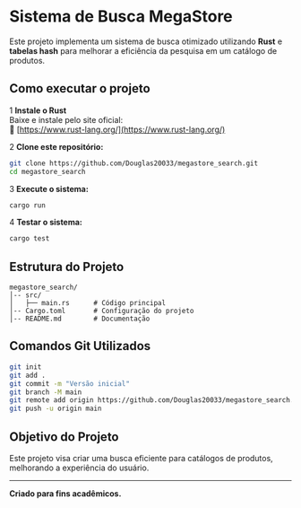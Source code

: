 # Sistema de Busca MegaStore

Este projeto implementa um sistema de busca otimizado utilizando **Rust** e **tabelas hash** para melhorar a eficiência da pesquisa em um catálogo de produtos.

## Como executar o projeto

1 **Instale o Rust**  
Baixe e instale pelo site oficial:  
🔗 [https://www.rust-lang.org/](https://www.rust-lang.org/)  

2 **Clone este repositório:**  
```sh
git clone https://github.com/Douglas20033/megastore_search.git
cd megastore_search
```

3 **Execute o sistema:**  
```sh
cargo run
```

4 **Testar o sistema:**  
```sh
cargo test
```

## Estrutura do Projeto

```
megastore_search/
│-- src/
│   ├── main.rs      # Código principal
│-- Cargo.toml       # Configuração do projeto
│-- README.md        # Documentação
```

## **Comandos Git Utilizados**
```sh
git init
git add .
git commit -m "Versão inicial"
git branch -M main
git remote add origin https://github.com/Douglas20033/megastore_search.git
git push -u origin main
```

## Objetivo do Projeto
Este projeto visa criar uma busca eficiente para catálogos de produtos, melhorando a experiência do usuário.  

---
**Criado para fins acadêmicos.**

